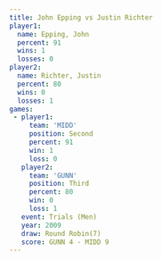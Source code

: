 ```yaml
---
title: John Epping vs Justin Richter
player1:               
  name: Epping, John   
  percent: 91          
  wins: 1              
  losses: 0            
player2:               
  name: Richter, Justin
  percent: 80          
  wins: 0              
  losses: 1            
games:
 - player1:          
     team: 'MIDD'    
     position: Second
     percent: 91     
     win: 1          
     loss: 0         
   player2:         
     team: 'GUNN'   
     position: Third
     percent: 80    
     win: 0         
     loss: 1        
   event: Trials (Men)   
   year: 2009            
   draw: Round Robin(7)  
   score: GUNN 4 - MIDD 9
---
```

